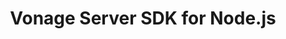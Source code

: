 ---
class: 'vonage-apis'
title: 'Vonage Server SDK for Node.js'
youtube: 'ClcCsDkF3pI'
order: 2
length: 138
---
